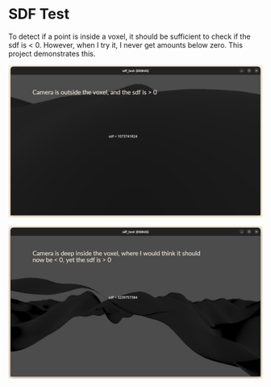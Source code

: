 # SDF Test

To detect if a point is inside a voxel, it should be sufficient to check if the sdf is < 0. However, when I try it, I never get amounts below zero. This project demonstrates this.

![](1.jpg)

![](2.jpg)